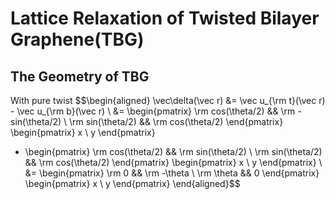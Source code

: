 # Lattice Relaxation of Twisted Bilayer Graphene(TBG)

## The Geometry of TBG
With pure twist
$$\begin{aligned}
\vec\delta(\vec r) &= \vec u_{\rm t}(\vec r) - \vec u_{\rm b}(\vec r) \\
&= \begin{pmatrix}
 \rm cos(\theta/2) && \rm -sin(\theta/2) \\
 \rm sin(\theta/2) && \rm cos(\theta/2)
\end{pmatrix}
\begin{pmatrix}
 x \\ y
\end{pmatrix}
- \begin{pmatrix}
 \rm cos(\theta/2) && \rm sin(\theta/2) \\
 \rm sin(\theta/2) && \rm cos(\theta/2)
\end{pmatrix}
\begin{pmatrix}
 x \\ y
\end{pmatrix} \\
&= \begin{pmatrix}
 \rm 0 && \rm -\theta \\
 \rm \theta && 0
\end{pmatrix}
\begin{pmatrix}
 x \\ y
\end{pmatrix}
\end{aligned}$$